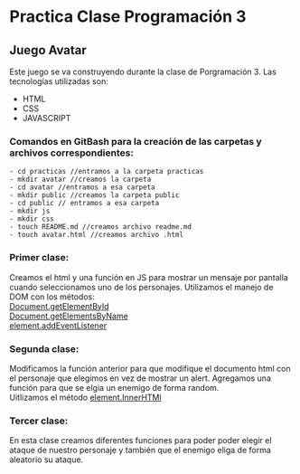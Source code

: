 # Practica Clase Programación 3
## Juego Avatar
Este juego se va construyendo durante la clase de Porgramación 3.
Las tecnologías utilizadas son:
- HTML
- CSS
- JAVASCRIPT

### Comandos en GitBash para la creación de las carpetas y archivos correspondientes:
```
- cd practicas //entramos a la carpeta practicas
- mkdir avatar //creamos la carpeta 
- cd avatar //entramos a esa carpeta
- mkdir public //creamos la carpeta public
- cd public // entramos a esa carpeta
- mkdir js
- mkdir css
- touch README.md //creamos archivo readme.md
- touch avatar.html //creamos archivo .html
```

### Primer clase:
Creamos el html y una función en JS para mostrar un mensaje por pantalla cuando seleccionamos uno de los personajes.
Utilizamos el manejo de DOM con los métodos: <br>
[Document.getElementById](https://developer.mozilla.org/en-US/docs/Web/API/Document/getElementById)<br>
[Document.getElementsByName](https://developer.mozilla.org/en-US/docs/Web/API/Document/getElementsByName)<br>
[element.addEventListener](https://developer.mozilla.org/es/docs/Web/API/EventTarget/addEventListener)
### Segunda clase: 
Modificamos la función anterior para que modifique el documento html con el personaje que elegimos en vez de mostrar un alert.
Agregamos una función para que se elgia un enemigo de forma random. <br>
Uitlizamos el método [element.InnerHTMl](https://developer.mozilla.org/es/docs/Web/API/Element/innerHTML)
### Tercer clase: 
En esta clase creamos diferentes funciones para poder poder elegir el ataque de nuestro personaje y también que el enemigo eliga de forma aleatorio su ataque. 
